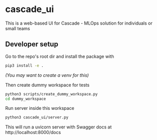 # cascade_ui
This is a web-based UI for Cascade - MLOps solution for individuals or small teams

## Developer setup

Go to the repo's root dir and install the package with
```bash
pip3 install -e .
```
*(You may want to create a venv for this)*

Then create dummy workspace for tests

```bash
python3 scripts/create_dummy_workspace.py
cd dummy_workspace
```

Run server inside this workspace

```bash
python3 cascade_ui/server.py
```

This will run a uvicorn server with
Swagger docs at http://localhost:8000/docs
